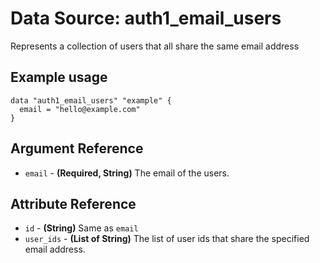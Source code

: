 # Data Source: auth1_email_users
Represents a collection of users that all share the same email address
## Example usage
```hcl
data "auth1_email_users" "example" {
  email = "hello@example.com"
}
```
## Argument Reference
* `email` - **(Required, String)** The email of the users.
## Attribute Reference
* `id` - **(String)** Same as `email`
* `user_ids` - **(List of String)** The list of user ids that share the specified email address.
